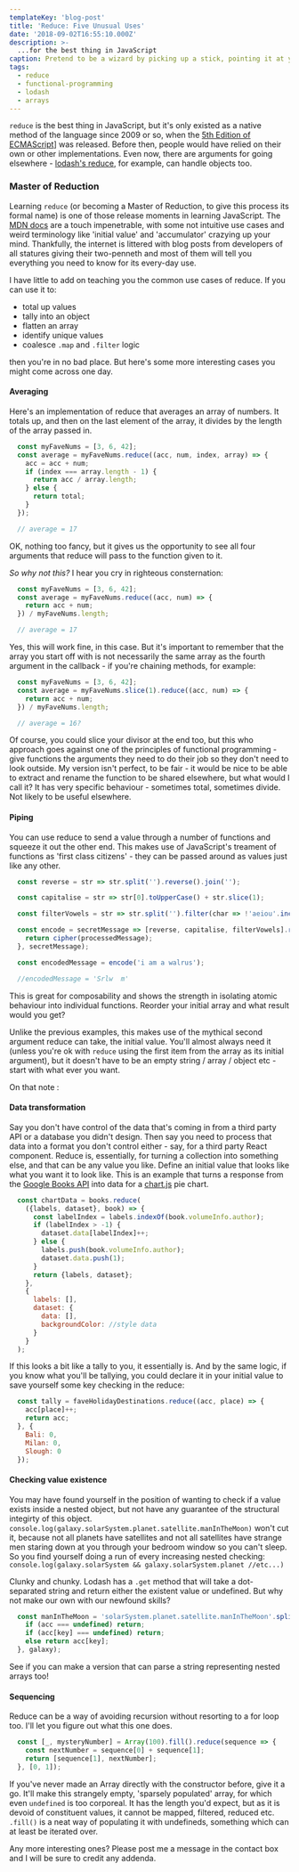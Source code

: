 ```yaml
---
templateKey: 'blog-post'
title: 'Reduce: Five Unusual Uses'
date: '2018-09-02T16:55:10.000Z'
description: >-
  ...for the best thing in JavaScript
caption: Pretend to be a wizard by picking up a stick, pointing it at your computer, and commanding 'Reduce!'
tags:
  - reduce
  - functional-programming
  - lodash
  - arrays
---
```


`reduce` is the best thing in JavaScript, but it's only existed as a native method of the language since 2009 or so, when the [5th Edition of ECMAScript](https://en.wikipedia.org/wiki/ECMAScript#5th_Edition)] was released. Before then, people would have relied on their own or other implementations. Even now, there are arguments for going elsewhere - [lodash's reduce](https://lodash.com/docs/4.17.10#reduce), for example, can handle objects too.

### Master of Reduction

Learning `reduce` (or becoming a Master of Reduction, to give this process its formal name) is one of those release moments in learning JavaScript. The [MDN docs](https://developer.mozilla.org/en-US/docs/Web/JavaScript/Reference/Global_Objects/Array/Reduce) are a touch impenetrable, with some not intuitive use cases and weird terminology like 'initial value' and 'accumulator' crazying up your mind. Thankfully, the internet is littered with blog posts from developers of all statures giving their two-penneth and most of them will tell you everything you need to know for its every-day use.

I have little to add on teaching you the common use cases of reduce. If you can use it to:
* total up values
* tally into an object
* flatten an array
* identify unique values
* coalesce `.map` and `.filter` logic

then you're in no bad place. But here's some more interesting cases you might come across one day.

#### Averaging

Here's an implementation of reduce that averages an array of numbers. It totals up, and then on the last element of the array, it divides by the length of the array passed in.

```js
  const myFaveNums = [3, 6, 42];
  const average = myFaveNums.reduce((acc, num, index, array) => {
    acc = acc + num;
    if (index === array.length - 1) { 
      return acc / array.length;
    } else { 
      return total;
    }
  });

  // average = 17
```

OK, nothing too fancy, but it gives us the opportunity to see all four arguments that reduce will pass to the function given to it.

_So why not this?_ I hear you cry in righteous consternation:

```js
  const myFaveNums = [3, 6, 42];
  const average = myFaveNums.reduce((acc, num) => {
    return acc + num;
  }) / myFaveNums.length;

  // average = 17
```

Yes, this will work fine, in this case. But it's important to remember that the array you start off with is not necessarily the same array as the fourth argument in the callback - if you're chaining methods, for example:

```js
  const myFaveNums = [3, 6, 42];
  const average = myFaveNums.slice(1).reduce((acc, num) => {
    return acc + num;
  }) / myFaveNums.length;

  // average = 16?
```

Of course, you could slice your divisor at the end too, but this who approach goes against one of the principles of functional programming - give functions the arguments they need to do their job so they don't need to look outside. My version isn't perfect, to be fair - it would be nice to be able to extract and rename the function to be shared elsewhere, but what would I call it? It has very specific behaviour - sometimes total, sometimes divide. Not likely to be useful elsewhere.

#### Piping

You can use reduce to send a value through a number of functions and squeeze it out the other end. This makes use of JavaScript's treament of functions as 'first class citizens' - they can be passed around as values just like any other.

```js
  const reverse = str => str.split('').reverse().join('');

  const capitalise = str => str[0].toUpperCase() + str.slice(1);

  const filterVowels = str => str.split('').filter(char => !'aeiou'.includes(char)).join('');

  const encode = secretMessage => [reverse, capitalise, filterVowels].reduce((processedMessage, cipher) => {
    return cipher(processedMessage);
  }, secretMessage);

  const encodedMessage = encode('i am a walrus');

  //encodedMessage = 'Srlw  m'
```

This is great for composability and shows the strength in isolating atomic behaviour into individual functions. Reorder your initial array and what result would you get?

Unlike the previous examples, this makes use of the mythical second argument reduce can take, the initial value. You'll almost always need it (unless you're ok with `reduce` using the first item from the array as its initial argument), but it doesn't have to be an empty string / array / object etc - start with what ever you want.

On that note :

#### Data transformation

Say you don't have control of the data that's coming in from a third party API or a database you didn't design. Then say you need to process that data into a format you don't control either - say, for a third party React component. Reduce is, essentially, for turning a collection into something else, and that can be any value you like. Define an initial value that looks like what you want it to look like. This is an example that turns a response from the [Google Books API](https://developers.google.com/books/) into data for a [chart.js](https://www.chartjs.org/) pie chart.

```js
  const chartData = books.reduce(
    ({labels, dataset}, book) => {
      const labelIndex = labels.indexOf(book.volumeInfo.author);
      if (labelIndex > -1) {
        dataset.data[labelIndex]++;
      } else {
        labels.push(book.volumeInfo.author);
        dataset.data.push(1);
      }
      return {labels, dataset};
    },
    {
      labels: [],
      dataset: {
        data: [],
        backgroundColor: //style data
      }
    }
  );
```

If this looks a bit like a tally to you, it essentially is. And by the same logic, if you know what you'll be tallying, you could declare it in your initial value to save yourself some key checking in the reduce:

```js
  const tally = faveHolidayDestinations.reduce((acc, place) => {
    acc[place]++;
    return acc;
  }, {
    Bali: 0,
    Milan: 0,
    Slough: 0
  });
```

#### Checking value existence

You may have found yourself in the position of wanting to check if a value exists inside a nested object, but not have any guarantee of the structural integirty of this object. `console.log(galaxy.solarSystem.planet.satellite.manInTheMoon)` won't cut it, because not all planets have satellites and not all satellites have strange men staring down at you through your bedroom window so you can't sleep. So you find yourself doing a run of every increasing nested checking: `console.log(galaxy.solarSystem && galaxy.solarSystem.planet //etc...)`

Clunky and chunky. Lodash has a `.get` method that will take a dot-separated string and return either the existent value or undefined. But why not make our own with our newfound skills?

```js
  const manInTheMoon = 'solarSystem.planet.satellite.manInTheMoon'.split('.').reduce((acc, key) => {
    if (acc === undefined) return;
    if (acc[key] === undefined) return;
    else return acc[key];
  }, galaxy);
```

See if you can make a version that can parse a string representing nested arrays too!

#### Sequencing

Reduce can be a way of avoiding recursion without resorting to a for loop too. I'll let you figure out what this one does.

```js
  const [_, mysteryNumber] = Array(100).fill().reduce(sequence => {
    const nextNumber = sequence[0] + sequence[1];
    return [sequence[1], nextNumber];
  }, [0, 1]);
```

If you've never made an Array directly with the constructor before, give it a go. It'll make this strangely empty, 'sparsely populated' array, for which even `undefined` is too corporeal. It has the length you'd expect, but as it is devoid of constituent values, it cannot be mapped, filtered, reduced etc. `.fill()` is a neat way of populating it with undefineds, something which can at least be iterated over.

Any more interesting ones? Please post me a message in the contact box and I will be sure to credit any addenda.